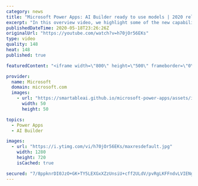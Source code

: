 ```yaml
---
category: news
title: "Microsoft Power Apps: AI Builder ready to use models | 2020 release wave 1 overview"
excerpt: "In this overview video, we highlight some of the new capabilities included in the latest update to Microsoft Power Apps, AI Builder ready to use models.     Here are the capabilities covered:   • Entity extraction helps you by identifying and extracting people, dates, places, locations, etc. from text"
publishedDateTime: 2020-05-18T23:26:26Z
originalUrl: "https://youtube.com/watch?v=h70jOr56EKs"
type: video
quality: 148
heat: 148
published: true

featuredContent: "<iframe width=\"800\" height=\"500\" frameborder=\"0\" src=\"https://www.youtube.com/embed/h70jOr56EKs\" allow=\"accelerometer; autoplay; encrypted-media; gyroscope; picture-in-picture\" allowfullscreen></iframe>"

provider:
  name: Microsoft
  domain: microsoft.com
  images:
    - url: "https://smartableai.github.io/microsoft-power-apps/assets/images/organizations/microsoft.com-50x50.jpg"
      width: 50
      height: 50

topics:
  - Power Apps
  - AI Builder

images:
  - url: "https://i.ytimg.com/vi/h70jOr56EKs/maxresdefault.jpg"
    width: 1280
    height: 720
    isCached: true

secured: "7/8ppknrDI0JzO+GK+TY5LEXGxXZzUnsiU+cff2ULdV/pvRgLKFFndvLVIENgTMl06h+v+0JwCMvTwJSeQ0s0Xptn6TzJU1gGSYEakJKc4dnPGbuplVmuJ8CE9JgDiGlDm27rpJ9dzdrjBjgmw+sc2jAdx2U7OLEPwC6ZOId2eMCtHCFwRy9GuBrRDwKJ7rEIgo3qhtHdeII2uTBw9NQhtBd5J6xUbo1idEUdKkT0/ohT6Y8nVnwRk3M5SpU0IxuEoiZKW4bOrFF+A4DCUDCkRuOEDT0jicmo2f25dz1VEfaBSEUo3oAFfRwPnvolbKWCKuH0COTPR9g1WE05+MogIdTjR3q4Mda0w+8IEu6C4eqoekr6JAVNO7i9Nn5VZyq4RaUBJfQy4ztXusZzWI92qq1XSPJqGCTG3TJdSyD7Vy6efTNBbXudho98jxcOzrP;zIxrqX7nbq2qTWLiBfPGvw=="
---
```



